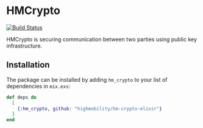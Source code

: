 # HMCrypto

[![Build Status](https://travis-ci.org/highmobility/hm-crypto-elixir.svg?branch=master)](https://travis-ci.org/highmobility/hm-crypto-elixir)

HMCrypto is securing communication between two parties using public key infrastructure.

## Installation

The package can be installed
by adding `hm_crypto` to your list of dependencies in `mix.exs`:

```elixir
def deps do
  [
    {:hm_crypto, github: "highmobility/hm-crypto-elixir"}
  ]
end
```
